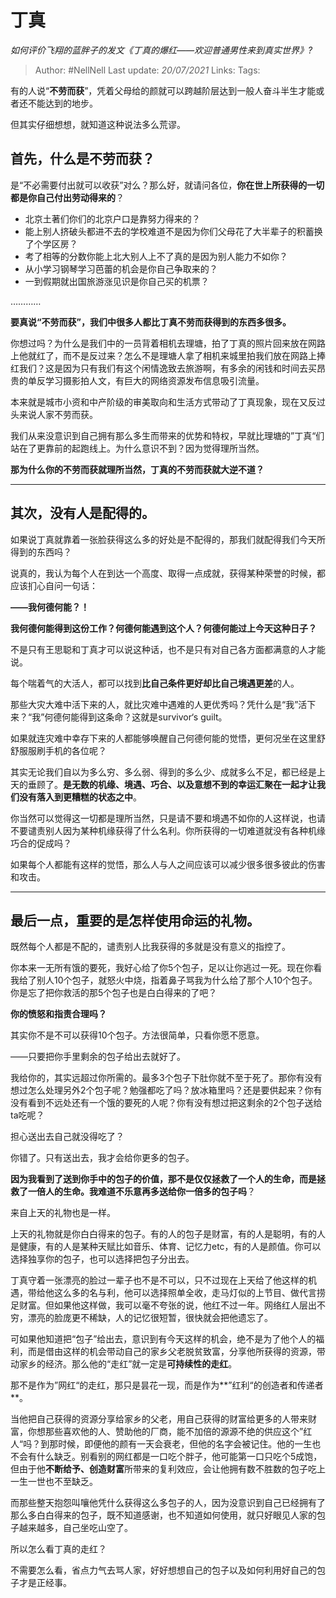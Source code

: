 # 丁真
*如何评价飞翔的蓝胖子的发文《丁真的爆红——欢迎普通男性来到真实世界》?*

> Author: #NellNell
Last update: *20/07/2021*
Links:
Tags:

有的人说“**不劳而获**”，凭着父母给的颜就可以跨越阶层达到一般人奋斗半生才能或者还不能达到的地步。

但其实仔细想想，就知道这种说法多么荒谬。

## **首先，什么是不劳而获？**

是“不必需要付出就可以收获”对么？那么好，就请问各位，**你在世上所获得的一切都是你自己付出劳动得来的**？

-   北京土著们你们的北京户口是靠努力得来的？
-   能上别人挤破头都进不去的学校难道不是因为你们父母花了大半辈子的积蓄换了个学区房？
-   考了相等的分数你能上北大别人上不了真的是因为别人能力不如你？
-   从小学习钢琴学习芭蕾的机会是你自己争取来的？
-   一到假期就出国旅游涨见识是你自己买的机票？

…………

**要真说“不劳而获”，我们中很多人都比丁真不劳而获得到的东西多很多。**

你想过吗？为什么是我们中的一员背着相机去理塘，拍了丁真的照片回来放在网路上他就红了，而不是反过来？怎么不是理塘人拿了相机来城里拍我们放在网路上捧红我们？这是因为只有我们有这个闲情逸致去旅游啊，有多余的闲钱和时间去买昂贵的单反学习摄影拍人文，有巨大的网络资源发布信息吸引流量。

本来就是城市小资和中产阶级的审美取向和生活方式带动了丁真现象，现在又反过头来说人家不劳而获。

我们从来没意识到自己拥有那么多生而带来的优势和特权，早就比理塘的”丁真“们站在了更靠前的起跑线上。为什么意识不到？因为觉得理所当然。

**那为什么你的不劳而获就理所当然，丁真的不劳而获就大逆不道？**

---

## 其次，没有人是配得的。

如果说丁真就靠着一张脸获得这么多的好处是不配得的，那我们就配得我们今天所得到的东西吗？

说真的，我认为每个人在到达一个高度、取得一点成就，获得某种荣誉的时候，都应该扪心自问一句话：

**——我何德何能？！**

**我何德何能得到这份工作？何德何能遇到这个人？何德何能过上今天这种日子？**

不是只有王思聪和丁真才可以说这种话，也不是只有对自己各方面都满意的人才能说。

每个喘着气的大活人，都可以找到**比自己条件更好却比自己境遇更差**的人。

那些大灾大难中活下来的人，就比灾难中遇难的人更优秀吗？凭什么是“我”活下来？“我”何德何能得到这条命？这就是survivor‘s guilt。

如果就连灾难中幸存下来的人都能够唤醒自己何德何能的觉悟，更何况坐在这里舒舒服服刷手机的各位呢？

其实无论我们自以为多么穷、多么弱、得到的多么少、成就多么不足，都已经是上天的垂顾了。**是无数的机缘、境遇、巧合、以及意想不到的幸运汇聚在一起才让我们没有落入到更糟糕的状态之中**。

你当然可以觉得这一切都是理所当然，只是请不要和境遇不如你的人这样说，也请不要谴责别人因为某种机缘获得了什么名利。你所获得的一切难道就没有各种机缘巧合的促成吗？

如果每个人都能有这样的觉悟，那么人与人之间应该可以减少很多很多彼此的伤害和攻击。

---

## 最后一点，重要的是怎样使用命运的礼物。

既然每个人都是不配的，谴责别人比我获得的多就是没有意义的指控了。

你本来一无所有饿的要死，我好心给了你5个包子，足以让你逃过一死。现在你看我给了别人10个包子，就怒火中烧，指着鼻子骂我为什么给了那个人10个包子。你是忘了把你救活的那5个包子也是白白得来的了吧？

**你的愤怒和指责合理吗？**

其实你不是不可以获得10个包子。方法很简单，只看你愿不愿意。

——只要把你手里剩余的包子给出去就好了。

我给你的，其实远超过你所需的。最多3个包子下肚你就不至于死了。那你有没有想过怎么处理另外2个包子呢？勉强都吃了吗？放冰箱里吗？还是要供起来？你有没有看到不远处还有一个饿的要死的人呢？你有没有想过把这剩余的2个包子送给ta吃呢？

担心送出去自己就没得吃了？

你错了。只有送出去，我才会给你更多的包子。

**因为我看到了送到你手中的包子的价值，那不是仅仅拯救了一个人的生命，而是拯救了一倍人的生命。我难道不乐意再多送给你一倍多的包子吗**？

来自上天的礼物也是一样。

上天的礼物就是你白白得来的包子。有的人的包子是财富，有的人是聪明，有的人是健康，有的人是某种天赋比如音乐、体育、记忆力etc，有的人是颜值。你可以选择独享你的包子，也可以选择把包子分出去。

丁真守着一张漂亮的脸过一辈子也不是不可以，只不过现在上天给了他这样的机遇，带给他这么多的名与利，他可以选择照单全收，走马灯似的上节目、做代言捞足财富。但如果他这样做，我可以毫不夸张的说，他红不过一年。网络红人层出不穷，漂亮的脸庞更不稀缺，人的记忆很短暂，很快就会把他遗忘了。

可如果他知道把“包子”给出去，意识到有今天这样的机会，绝不是为了他个人的福利，而是借由这样的机会带动自己的家乡父老脱贫致富，分享他所获得的资源，带动家乡的经济。那么他的“走红”就一定是**可持续性的走红**。

那不是作为”网红“的走红，那只是昙花一现，而是作为**”红利“的创造者和传递者**。

当他把自己获得的资源分享给家乡的父老，用自己获得的财富给更多的人带来财富，你想那些喜欢他的人、赞助他的厂商，能不加倍的源源不绝的供应这个”红人“吗？到那时候，即便他的颜有一天会衰老，但他的名字会被记住。他的一生也不会有什么缺乏。别看别的网红都是一口吃个胖子，他可能第一口只吃个5成饱，但由于他**不断给予、创造财富**所带来的复利效应，会让他拥有数不胜数的包子吃上一生一世也不至缺乏。

而那些整天抱怨叫嚷他凭什么获得这么多包子的人，因为没意识到自己已经拥有了那么多白白得来的包子，既不知道感谢，也不知道如何使用，就只好眼见人家的包子越来越多，自己坐吃山空了。

所以怎么看丁真的走红？

不需要怎么看，省点力气去骂人家，好好想想自己的包子以及如何利用好自己的包子才是正经事。

